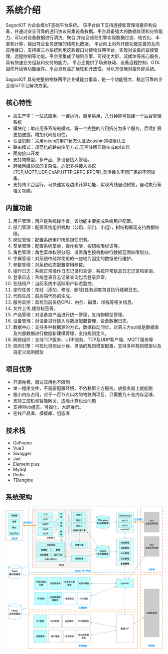 # 系统介绍

SagooIOT 为企业级IoT基础平台系统。 该平台向下支持连接和管理海量异构设备，并通过安全可靠的通讯协议采集设备数据。平台具备强大的数据处理和分析能力，可以对设备数据进行清洗、聚合,并结合规则引擎实现数据过滤、格式化、丰富和计算，输出符合业务逻辑的结构化数据。
平台向上对外开放功能完善的北向应用接口，支持第三方系统利用这些接口对接物联网平台，实现对设备的监控管理、远程控制等功能。平台预集成了规则引擎、可视化大屏、流媒体等核心服务，具有快速业务组装和交付的能力。 平台还提供了场景联动、设备远程控制、OTA固件升级等功能组件。平台具有高扩展性和开放性，可以方便地对接外部系统。

SagooIOT 具有完整的物联网平台关键能力覆盖，是一个功能强大、稳定可靠的企业级IoT平台解决方案。

## 核心特性
* 高生产率：一站式应用，一键运行，简单易用，几分钟即可搭建一个后台管理系统
* 模块化：单应用多系统的模式，将一个完整的应用拆分为多个服务，后续扩展更加便捷，增加代码复用性。
* 认证机制：采用token的用户状态认证及casbin的权限认证
* 路由模式：规范化的路由注册方式,无需注解自动生成api文档
* 面向接口开发
* 支持物模型，多产品、多设备接入管理。
* 屏蔽网络协议的复杂性，适配多种接入协议(TCP,MQTT,UDP,CoAP,HTTP,GRPC,RPC等),灵活接入不同厂家的不同设备。
* 支持跨平台运行，可快速实现边缘计算功能，实现离线自动预警，自动执行等相关功能。


## 内置功能

1.  用户管理：用户是系统操作者，该功能主要完成系统用户配置。
2.  部门管理：配置系统组织机构（公司、部门、小组），树结构展现支持数据权限。
3.  岗位管理：配置系统用户所属担任职务。
4.  菜单管理：配置系统菜单，操作权限，按钮权限标识等。
5.  角色管理：角色菜单权限分配、设置角色按机构进行数据范围权限划分。
6.  字典管理：对系统中经常使用的一些较为固定的数据进行维护。
7.  参数管理：对系统动态配置常用参数。
8.  操作日志：系统正常操作日志记录和查询；系统异常信息日志记录和查询。
9. 登录日志：系统登录日志记录查询包含登录异常。
10. 在线用户：当前系统中活跃用户状态监控。
11. 定时任务：在线（添加、修改、删除)任务调度包含执行结果日志。
12. 代码生成：前后端代码的生成。
13. 服务监控：监视当前系统CPU、内存、磁盘、堆栈等相关信息。
14. 文件上传,缓存标签等。
15. 产品管理：对设备类产品进行统一管理，支持物模型管理。
16. 设备管理：对设备进行接入与数据配置管理，设备数据日志。
17. 数据中心：支持多种数据源的方式，数据自动同步。对第三方api或是数据库及内部数据进行数据新建模管理，支持规则定义。
18. 网络组件：支持TCP服务、UDP服务、TCP及UDP客户端、MQTT服务等
19. 规则引擎：可视化规则设计器，灵活的规则模型配置，支持多种规则模型以及自定义规则模型


## 项目优势

- 开源免费，商业应用也不限制
- 单一程序文件，不需要配置环境，不依赖第三方服务，放服务器上就能跑
- 极小内存占用，对于一百节点以内的物联网项目，只需要几十兆内存足够。
- 支持工控机和智能网关，边缘计算也没问题
- 支持Web组态，可视化，大屏展示。
- 在线产品库、模板库、组态库

## 技术栈

* GoFrame
* Vue3
* Swagger
* Jwt
* Element plus
* MySql
* Redis
* TDengine

## 系统架构

![系统架构](../../public/imgs/framework.png)




